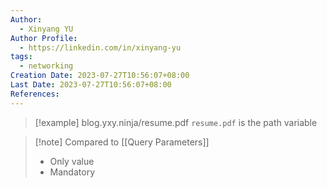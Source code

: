 ```yaml
---
Author:
  - Xinyang YU
Author Profile:
  - https://linkedin.com/in/xinyang-yu
tags:
  - networking
Creation Date: 2023-07-27T10:56:07+08:00
Last Date: 2023-07-27T10:56:07+08:00
References:
---
```

>[!example] blog.yxy.ninja/resume.pdf
>``resume.pdf`` is the path variable 

>[!note] Compared to [[Query Parameters]]
>- Only value
>- Mandatory